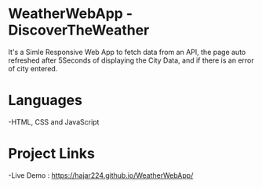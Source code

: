 # WeatherWebApp - DiscoverTheWeather
It's a Simle Responsive Web App to fetch data from an API, the page auto refreshed after 5Seconds of displaying the City Data, and if there is an error of city entered.
# Languages
-HTML, CSS and JavaScript

# Project Links
-Live Demo : https://hajar224.github.io/WeatherWebApp/
